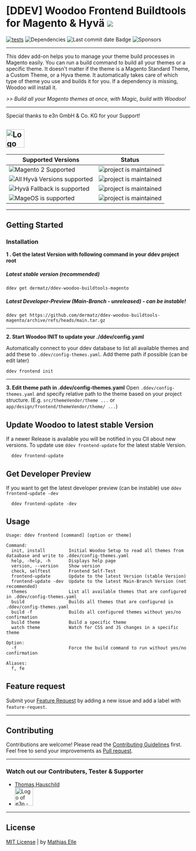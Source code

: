 # [DDEV] Woodoo Frontend Buildtools for Magento & Hyvä <img src="https://img.shields.io/github/v/release/dermatz/ddev-woodoo-buildtools-magento">

[![tests](https://github.com/dermatz/ddev-woodoo-buildtools-magento/actions/workflows/tests.yml/badge.svg)](https://github.com/dermatz/ddev-woodoo-buildtools-magento/actions/workflows/tests.yml) <img src="https://img.shields.io/librariesio/github/dermatz/ddev-woodoo-buildtools-magento" alt="Dependencies"> <img src="https://img.shields.io/github/last-commit/dermatz/ddev-woodoo-buildtools-magento" alt="Last commit date Badge"> <img src="https://img.shields.io/github/sponsors/dermatz" alt="Sponsors">

---

This ddev add-on helps you to manage your theme build processes in Magento easily. You can run a build command to build all your themes or a specific theme. It doesn't matter if the theme is a Magento Standard Theme, a Custom Theme, or a Hyva theme. It automatically takes care of which type of theme you use and builds it for you. If a dependency is missing, Woodoo will install it.

_>> Build all your Magento themes at once, with Magic, build with Woodoo!_

---

Special thanks to e3n GmbH & Co. KG for your Support!

## [<img src="https://e3n.de/assets/images/logo/logo.svg" height="50" alt="Logo of e3n - E-Commerce Agency based in Mainz">](https://e3n.de)

| Supported Versions                                                                                                        | Status                                                                    |
| ------------------------------------------------------------------------------------------------------------------------- | ------------------------------------------------------------------------- |
| <img src="https://img.shields.io/badge/Magento_2.x-Supported-43A047" alt="Magento 2 Supported">                           | ![project is maintained](https://img.shields.io/maintenance/yes/2024.svg) |
| <img src="https://img.shields.io/badge/Magento_2_Hyvä_(all_Versions)-Supported-43A047" alt="All Hyvä Versions supported"> | ![project is maintained](https://img.shields.io/maintenance/yes/2024.svg) |
| <img src="https://img.shields.io/badge/Magento_2_Hyvä_Fallback-Supported-43A047" alt="Hyvä Fallback is supported">        | ![project is maintained](https://img.shields.io/maintenance/yes/2024.svg) |
| <img src="https://img.shields.io/badge/MageOS-Supported-43A047" alt="MageOS is supported">                                | ![project is maintained](https://img.shields.io/maintenance/yes/2024.svg) |

---

## Getting Started

### Installation

**1 . Get the latest Version with following command in your ddev project root**

##### Latest stable version (recommended)

```shell
ddev get dermatz/ddev-woodoo-buildtools-magento
```

##### Latest Developer-Preview (Main-Branch - unreleased) - can be instable!

```shell
ddev get https://github.com/dermatz/ddev-woodoo-buildtools-magento/archive/refs/heads/main.tar.gz
```

---

**2. Start Woodoo INIT to update your ./ddev/config.yaml**

Automatically connect to your ddev database to list all available themes and add these to `.ddev/config-themes.yaml`. Add theme path if possible (can be edit later)

```shell
ddev frontend init
```

---

**3. Edit theme path in .ddev/config-themes.yaml**
Open `.ddev/config-themes.yaml` and specify relative path to the theme based on your project structure. (E.g. `src/themeVendor/theme ...` or `app/design/frontend/themeVendor/theme/ ...`)

## Update Woodoo to latest stable Version

If a newer Release is available you will be notified in you ClI about new versions. To update use `ddev frontend-update` for the latest stable Version.

```shell
  ddev frontend-update
```

## Get Developer Preview

If you want to get the latest developer preview (can be instable) use `ddev frontend-update -dev`

```shell
  ddev frontend-update -dev
```

## Usage

```shell
Usage: ddev frontend [command] [option or theme]

Command:
  init, install         Initial Woodoo Setup to read all themes from dataabase and write to .ddev/config-themes.yaml
  help, -help, -h       Displays help page
  version, --version    Show version
  check, selftest       Frontend Self-Test
  frontend-update       Update to the latest Version (stable Version)
  frontend-update -dev  Update to the latest Main-Branch Version (not recommended)
  themes                List all available themes that are configured in .ddev/config-themes.yaml
  build                 Builds all themes that are configured in .ddev/config-themes.yaml
  build -f              Builds all configured themes without yes/no confirmation
  build theme           Build a specific theme
  watch theme           Watch for CSS and JS changes in a specific theme

Option:
  -f                    Force the build command to run without yes/no confirmation

Aliases:
  f, fe
```

## Feature request

Submit your [Feature Request](https://github.com/dermatz/ddev-woodoo-buildtools-magento/issues) by adding a new issue and add a label with `feature-request`.

---

## Contributing

Contributions are welcome! Please read the [Contributing Guidelines](./CONTRIBUTING.md) first.
Feel free to send your improvements as [Pull request](https://github.com/dermatz/ddev-woodoo-buildtools-magento/pulls).

---

### Watch out our Contributers, Tester & Supporter

-   [Thomas Hauschild](https://github.com/Morgy93)
-   [<img src="https://e3n.de/assets/images/logo/logo.svg" height="50" alt="Logo of e3n - E-Commerce Agency based in Mainz">](https://e3n.de)

---

## License

[MIT License](./MIT-LICENSES.md) | by [Mathias Elle](https://www.linkedin.com/in/mathias-elle-842783102/)
